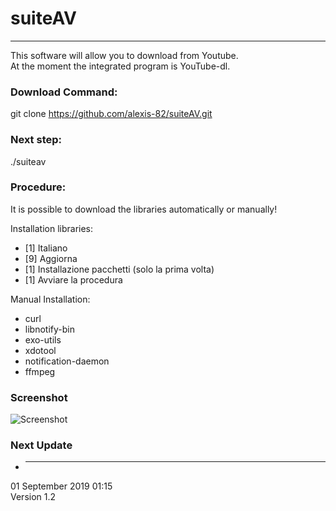 # **suiteAV**
---
This software will allow you to download from Youtube.  
At the moment the integrated program is YouTube-dl.

### Download Command:
git clone https://github.com/alexis-82/suiteAV.git

### Next step:
./suiteav

### Procedure:
It is possible to download the libraries automatically or manually!

Installation libraries:    
- [1] Italiano  
- [9] Aggiorna  
- [1] Installazione pacchetti (solo la prima volta)  
- [1] Avviare la procedura

Manual Installation:

- curl  
- libnotify-bin
- exo-utils
- xdotool
- notification-daemon
- ffmpeg

### Screenshot
![Screenshot](https://funkyimg.com/i/2Wpj3.jpg)

> 
### Next Update
- *** 

01 September 2019 01:15  
Version 1.2
